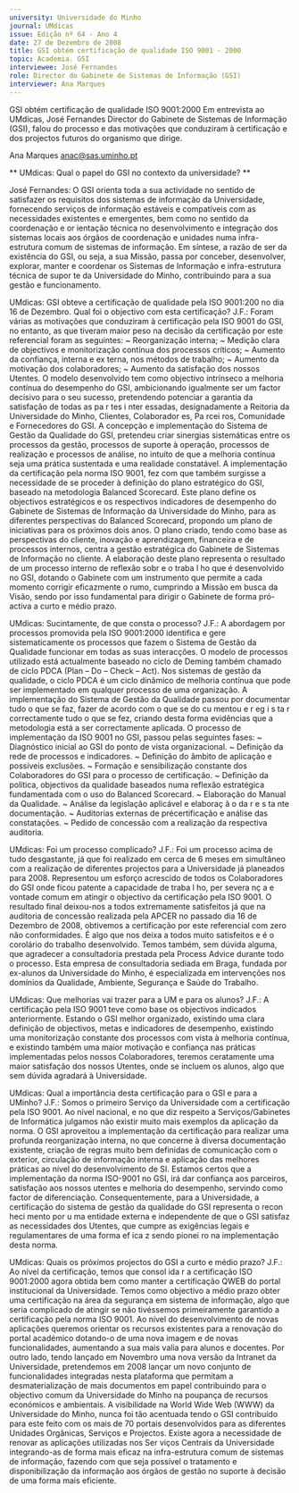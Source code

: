 ```yaml
---
university: Universidade do Minho
journal: UMdicas
issue: Edição nº 64 - Ano 4
date: 27 de Dezembro de 2008
title: GSI obtém certificação de qualidade ISO 9001 - 2000
topic: Academia. GSI
interviewee: José Fernandes
role: Director do Gabinete de Sistemas de Informação (GSI)
interviewer: Ana Marques
---
```




GSI obtém certificação de qualidade ISO 9001:2000
Em entrevista ao UMdicas, José Fernandes Director do Gabinete
de Sistemas de Informação (GSI), falou do processo e das
motivações que conduziram à certificação e dos projectos
futuros do organismo que dirige.


Ana Marques
anac@sas.uminho.pt


** UMdicas: Qual o papel do GSI no
contexto da universidade? **

José Fernandes: O GSI orienta
toda a sua actividade no sentido
de satisfazer os requisitos dos
sistemas de informação da
Universidade, fornecendo
serviços de informação estáveis
e compatíveis com as
necessidades existentes e
emergentes, bem como no
sentido da coordenação e
or ientação técnica no
desenvolvimento e integração
dos sistemas locais aos órgãos
de coordenação e unidades
numa infra-estrutura comum de
sistemas de informação.
Em síntese, a razão de ser da
existência do GSI, ou seja, a sua
Missão, passa por conceber,
desenvolver, explorar, manter e
coordenar os Sistemas de
Informação e infra-estrutura
técnica de supor te da
Universidade do Minho,
contribuindo para a sua gestão e
funcionamento.


UMdicas: GSI obteve a
certificação de qualidade pela ISO
9001:200 no dia 16 de
Dezembro. Qual foi o objectivo
com esta certificação?
J.F.: Foram várias as motivações
que conduziram à certificação
pela ISO 9001 do GSI, no entanto,
as que tiveram maior peso na
decisão da certificação por este
referencial foram as seguintes:
~ Reorganização interna;
~ Medição clara de objectivos e
monitorização contínua dos
processos críticos;
~ Aumento da confiança, interna e
ex terna, nos métodos de
trabalho;
~ Aumento da motivação dos
colaboradores;
~ Aumento da satisfação dos
nossos Utentes.
O modelo desenvolvido tem como
objectivo intrínseco a melhoria
contínua do desempenho do GSI,
ambicionando igualmente ser
um factor decisivo para o seu
sucesso, pretendendo potenciar
a garantia da satisfação de todas
as pa r tes i nter essadas,
designadamente a Reitoria da
Universidade do Minho, Clientes,
Colaborador es, Pa rcei ros,
Comunidade e Fornecedores do
GSI.
A concepção e implementação do
Sistema de Gestão da Qualidade
do GSI, pretendeu criar sinergias
sistemáticas entre os processos
da gestão, processos de suporte
à operação, processos de
realização e processos de
análise, no intuíto de que a
melhoria contínua seja uma
prática sustentada e uma
realidade constatável.
A implementação da certificação
pela norma ISO 9001, fez com que
também surgisse a necessidade
de se proceder à definição do
plano estratégico do GSI,
baseado na metodologia
Balanced Scorecard. Este plano
define os objectivos estratégicos
e os respectivos indicadores de
desempenho do Gabinete de
Sistemas de Informação da
Universidade do Minho, para as
diferentes perspectivas do
Balanced Scorecard, propondo
um plano de iniciativas para os
próximos dois anos.
O plano criado, tendo como base
as perspectivas do cliente,
inovação e aprendizagem,
financeira e de processos
internos, centra a gestão
estratégica do Gabinete de
Sistemas de Informação no
cliente.
A elaboração deste plano
representa o resultado de um
processo interno de reflexão
sobr e o traba l ho que é
desenvolvido no GSI, dotando o
Gabinete com um instrumento
que permite a cada momento
corrigir eficazmente o rumo,
cumprindo a Missão em busca da
Visão, sendo por isso
fundamental para dirigir o
Gabinete de forma pró-activa a
curto e médio prazo.


UMdicas: Sucintamente, de que
consta o processo?
J.F.: A abordagem por processos
promovida pela ISO 9001:2000
identifica e gere
sistematicamente os processos
que fazem o Sistema de Gestão
da Qualidade funcionar em todas
as suas interacções. O modelo de
processos utilizado está
actualmente baseado no ciclo de
Deming também chamado de
ciclo PDCA (Plan – Do – Check –
Act). Nos sistemas de gestão da
qualidade, o ciclo PDCA é um ciclo
dinâmico de melhoria contínua
que pode ser implementado em
qualquer processo de uma
organização.
A implementação do Sistema de
Gestão da Qualidade passou por
documentar tudo o que se faz,
fazer de acordo com o que se
do cu mentou e r eg i s ta r
correctamente tudo o que se fez,
criando desta forma evidências
que a metodologia está a ser
correctamente aplicada.
O processo de implementação da
ISO 9001 no GSI, passou pelas
seguintes fases:
~ Diagnóstico inicial ao GSI do
ponto de vista organizacional.
~ Definição da rede de processos
e indicadores.
~ Definição do âmbito de
aplicação e possíveis exclusões.
~ Formação e sensibilização
constante dos Colaboradores do
GSI para o processo de
certificação.
~ Definição da política, objectivos
da qualidade baseados numa
reflexão estratégica
fundamentada com o uso do
Balanced Scorecard.
~ Elaboração do Manual da
Qualidade.
~ Análise da legislação aplicável e
elaboraç ã o da r e s ta nte
documentação.
~ Auditorias externas de précertificação e análise das
constatações.
~ Pedido de concessão com a
realização da respectiva
auditoria.


UMdicas: Foi um processo
complicado?
J.F.: Foi um processo acima de
tudo desgastante, já que foi
realizado em cerca de 6 meses
em simultâneo com a realização
de diferentes projectos para a
Universidade já planeados para 2008. Representou um esforço
acrescido de todos os
Colaboradores do GSI onde ficou
patente a capacidade de
traba l ho, per severa nç a e
vontade comum em atingir o
objectivo da certificação pela ISO 9001. O resultado final deixou-nos a todos extremamente
satisfeitos já que na auditoria de
concessão realizada pela APCER
no passado dia 16 de Dezembro
de 2008, obtivemos a
certificação por este referencial
com zero não conformidades. É
algo que nos deixa a todos muito
satisfeitos e é o corolário do
trabalho desenvolvido.
Temos também, sem dúvida
alguma, que agradecer a
consultadoria prestada pela
Process Advice durante todo o
processo. Esta empresa de
consultadoria sediada em Braga,
fundada por ex-alunos da
Universidade do Minho, é
especializada em intervenções
nos domínios da Qualidade,
Ambiente, Segurança e Saúde do
Trabalho.


UMdicas: Que melhorias vai
trazer para a UM e para os
alunos?
J.F.: A certificação pela ISO 9001
teve como base os objectivos
indicados anteriormente.
Estando o GSI melhor organizado,
existindo uma clara definição de
objectivos, metas e indicadores
de desempenho, existindo uma
monitorização constante dos
processos com vista à melhoria
contínua, e existindo também
uma maior motivação e
confiança nas práticas
implementadas pelos nossos
Colaboradores, teremos
ceratamente uma maior
satisfação dos nossos Utentes,
onde se incluem os alunos, algo
que sem dúvida agradará à
Universidade.


UMdicas: Qual a importância
desta certificação para o GSI e
para a UMinho?
J.F.: Somos o primeiro Serviço da
Universidade com a certificação
pela ISO 9001. Ao nível nacional, e
no que diz respeito a
Serviços/Gabinetes de
Informática julgamos não existir
muito mais exemplos da
aplicação da norma.
O GSI aproveitou a
implementação da certificação
para realizar uma profunda
reorganização interna, no que
concerne à diversa
documentação existente, criação
de regras muito bem definidas de
comunicação com o exterior,
circulação de informação interna
e aplicação das melhores
práticas ao nível do
desenvolvimento de SI. Estamos
certos que a implementação da
norma ISO-9001 no GSI, irá dar
confiança aos parceiros,
satisfação aos nossos utentes e
melhoria do desempenho,
servindo como factor de
diferenciação.
Consequentemente, para a
Universidade, a certificação do
sistema de gestão da qualidade
do GSI representa o
recon heci mento por u ma
entidade externa e independente
de que o GSI satisfaz as
necessidades dos Utentes, que
cumpre as exigências legais e
regulamentares de uma forma
ef ica z sendo pionei ro na
implementação desta norma.


UMdicas: Quais os próximos
projectos do GSI a curto e médio
prazo?
J.F.: Ao nível da certificação,
temos que consol ida r a
certificação ISO 9001:2000
agora obtida bem como manter a
certificação QWEB do portal
institucional da Universidade.
Temos como objectivo a médio
prazo obter uma certificação na
área da segurança em sistema
de informação, algo que seria
complicado de atingir se não
tivéssemos primeiramente
garantido a certificação pela
norma ISO 9001.
Ao nível do desenvolvimento de
novas aplicações queremos
orientar os recursos existentes
para a renovação do portal
académico dotando-o de uma
nova imagem e de novas
funcionalidades, aumentando a
sua mais valia para alunos e
docentes.
Por outro lado, tendo lançado em
Novembro uma nova versão da
Intranet da Universidade,
pretendemos em 2008 lançar
um novo conjunto de
funcionalidades integradas
nesta plataforma que permitam a
desmaterialização de mais
documentos em papel
contribuindo para o objectivo
comum da Universidade do
Minho na poupança de recursos
económicos e ambientais.
A visibilidade na World Wide Web
(WWW) da Universidade do
Minho, nunca foi tão acentuada
tendo o GSI contribuído para este
feito com os mais de 70 portais
desenvolvidos para as diferentes
Unidades Orgânicas, Serviços e
Projectos.
Existe agora a necessidade de
renovar as aplicações utilizadas
nos Ser viços Centrais da
Universidade integrando-as de
forma mais eficaz na infra-estrutura comum de sistemas de
informação, fazendo com que
seja possível o tratamento e
disponibilização da informação
aos órgãos de gestão no suporte
à decisão de uma forma mais
eficiente.
